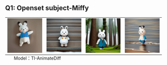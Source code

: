 ## Q1: Openset subject-Miffy
<table class="center">
    <tr>
    <td><img src="animations/TI-AnimateDiff/shot-0.gif"></td>
    <td><img src="animations/TI-AnimateDiff/shot-1.gif"></td>
    <td><img src="animations/TI-AnimateDiff/shot-2.gif"></td>
    <td><img src="animations/TI-AnimateDiff/shot-3.gif"></td>
    </tr>
</table>
<p style="margin-left: 2em; margin-top: -1em">Model：TI-AnimateDiff</a></p>
